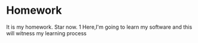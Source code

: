 # Homework
It is my homework.
Star now.
1
Here,I'm going to learn my software and this will witness my learning process
